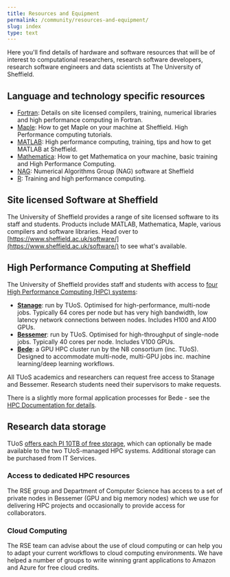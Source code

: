 ```yaml
---
title: Resources and Equipment
permalink: /community/resources-and-equipment/
slug: index
type: text
---
```


Here you'll find details of hardware and software resources that will be of interest to
computational researchers, research software developers, research software engineers and data scientists at The University of Sheffield.

## Language and technology specific resources

* [Fortran](languages/fortran): Details on site licensed compilers, training, numerical libraries and high performance computing in Fortran.
* [Maple](languages/maple): How to get Maple on your machine at Sheffield. High Performance computing tutorials.
* [MATLAB](languages/matlab): High performance computing, training, tips and how to get MATLAB at Sheffield.
* [Mathematica](languages/mathematica): How to get Mathematica on your machine, basic training and High Performance Computing.
* [NAG](languages/nag): Numerical Algorithms Group (NAG) software at Sheffield
* [R](languages/r): Training and high performance computing.

## Site licensed Software at Sheffield

The University of Sheffield provides a range of site licensed software to its staff and students.
Products include MATLAB, Mathematica, Maple, various compilers and software libraries.
Head over to [https://www.sheffield.ac.uk/software/](https://www.sheffield.ac.uk/software/) to see what's available.

## High Performance Computing at Sheffield

The University of Sheffield provides staff and students with access to [four High Performance Computing (HPC) systems](https://docs.hpc.shef.ac.uk/):

* [**Stanage**](https://docs.hpc.shef.ac.uk/en/latest/stanage/index.html): run by TUoS.  Optimised for high-performance, multi-node jobs. Typically 64 cores per node but has very high bandwidth, low latency network connections between nodes. Includes H100 and A100 GPUs.
* [**Bessemer**](https://docs.hpc.shef.ac.uk/en/latest/bessemer/index.html): run by TUoS.  Optimised for high-throughput of single-node jobs.  Typically 40 cores per node. Includes V100 GPUs.
* [**Bede**](https://bede-documentation.readthedocs.io/): a GPU HPC cluster run by the N8 consortium (inc. TUoS). Designed to accommodate multi-node, multi-GPU jobs inc. machine learning/deep learning workflows.

All TUoS academics and researchers can request free access to Stanage and Bessemer.  Research students need their supervisors to make requests.

There is a slightly more formal application processes for Bede - see the [HPC Documentation for details](https://docs.hpc.shef.ac.uk/en/latest/other-uk-hpc-resources.html#university-of-sheffield-directly-affliated-hpc-systems).

## Research data storage

TUoS [offers each PI 10TB of free storage](https://www.sheffield.ac.uk/it-services/research-storage),
which can optionally be made available to the two TUoS-managed HPC systems.
Additional storage can be purchased from IT Services.

### Access to dedicated HPC resources

The RSE group and Department of Computer Science has access to a set of private nodes in Bessemer (GPU and big memory nodes) which we use for
delivering HPC projects and occasionally to provide access for collaborators.

### Cloud Computing

The RSE team can advise about the use of cloud computing or can help you to adapt your current workflows to cloud computing environments.
We have helped a number of groups to write winning grant applications to Amazon and Azure for free cloud credits.

